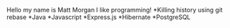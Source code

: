 Hello my name is Matt Morgan
I like programming!
*Killing history using git rebase
*Java
*Javascript
*Express.js
*Hibernate
*PostgreSQL

